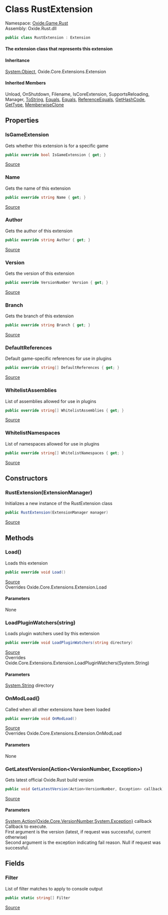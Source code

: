 # Class RustExtension
Namespace: [Oxide.Game.Rust](Oxide.Game.Rust.md)  
Assembly: Oxide.Rust.dll  
```csharp
public class RustExtension : Extension
```  
#### The extension class that represents this extension


#### Inheritance
[System.Object](https://learn.microsoft.com/en-us/dotnet/api/system.object?view=net-7.0), Oxide.Core.Extensions.Extension  
#### Inherited Members
Unload, OnShutdown, Filename, IsCoreExtension, SupportsReloading, Manager, [ToString](https://learn.microsoft.com/en-us/dotnet/api/system.object.tostring?view=net-7.0), [Equals](https://learn.microsoft.com/en-us/dotnet/api/system.object.equals?view=net-7.0), [Equals](https://learn.microsoft.com/en-us/dotnet/api/system.object.equals?view=net-7.0), [ReferenceEquals](https://learn.microsoft.com/en-us/dotnet/api/system.object.referenceequals?view=net-7.0), [GetHashCode](https://learn.microsoft.com/en-us/dotnet/api/system.object.gethashcode?view=net-7.0), [GetType](https://learn.microsoft.com/en-us/dotnet/api/system.object.gettype?view=net-7.0), [MemberwiseClone](https://learn.microsoft.com/en-us/dotnet/api/system.object.memberwiseclone?view=net-7.0)  

## Properties 
### IsGameExtension  
Gets whether this extension is for a specific game  
```csharp
public override bool IsGameExtension { get; }
```  
[Source](https://github.com/OxideMod/Oxide.Rust/tree/develop/src/RustExtension.cs#L32)
### Name  
Gets the name of this extension  
```csharp
public override string Name { get; }
```  
[Source](https://github.com/OxideMod/Oxide.Rust/tree/develop/src/RustExtension.cs#L37)
### Author  
Gets the author of this extension  
```csharp
public override string Author { get; }
```  
[Source](https://github.com/OxideMod/Oxide.Rust/tree/develop/src/RustExtension.cs#L42)
### Version  
Gets the version of this extension  
```csharp
public override VersionNumber Version { get; }
```  
[Source](https://github.com/OxideMod/Oxide.Rust/tree/develop/src/RustExtension.cs#L47)
### Branch  
Gets the branch of this extension  
```csharp
public override string Branch { get; }
```  
[Source](https://github.com/OxideMod/Oxide.Rust/tree/develop/src/RustExtension.cs#L52)
### DefaultReferences  
Default game-specific references for use in plugins  
```csharp
public override string[] DefaultReferences { get; }
```  
[Source](https://github.com/OxideMod/Oxide.Rust/tree/develop/src/RustExtension.cs#L57)
### WhitelistAssemblies  
List of assemblies allowed for use in plugins  
```csharp
public override string[] WhitelistAssemblies { get; }
```  
[Source](https://github.com/OxideMod/Oxide.Rust/tree/develop/src/RustExtension.cs#L70)
### WhitelistNamespaces  
List of namespaces allowed for use in plugins  
```csharp
public override string[] WhitelistNamespaces { get; }
```  
[Source](https://github.com/OxideMod/Oxide.Rust/tree/develop/src/RustExtension.cs#L79)
## Constructors 
### RustExtension(ExtensionManager)  
Initializes a new instance of the RustExtension class  
```csharp
public RustExtension(ExtensionManager manager)
```  
[Source](https://github.com/OxideMod/Oxide.Rust/tree/develop/src/RustExtension.cs#L114)
## Methods 
### Load()  
Loads this extension  
```csharp
public override void Load()
```  
[Source](https://github.com/OxideMod/Oxide.Rust/tree/develop/src/RustExtension.cs#L121)  
Overrides Oxide.Core.Extensions.Extension.Load  
#### Parameters  
None
### LoadPluginWatchers(string)  
Loads plugin watchers used by this extension  
```csharp
public override void LoadPluginWatchers(string directory)
```  
[Source](https://github.com/OxideMod/Oxide.Rust/tree/develop/src/RustExtension.cs#L142)  
Overrides Oxide.Core.Extensions.Extension.LoadPluginWatchers(System.String)  
#### Parameters  
[System.String](https://learn.microsoft.com/en-us/dotnet/api/system.string?view=net-7.0) directory 
### OnModLoad()  
Called when all other extensions have been loaded  
```csharp
public override void OnModLoad()
```  
[Source](https://github.com/OxideMod/Oxide.Rust/tree/develop/src/RustExtension.cs#L149)  
Overrides Oxide.Core.Extensions.Extension.OnModLoad  
#### Parameters  
None
### GetLatestVersion(Action<VersionNumber, Exception>)  
Gets latest official Oxide.Rust build version  
```csharp
public void GetLatestVersion(Action<VersionNumber, Exception> callback)
```  
[Source](https://github.com/OxideMod/Oxide.Rust/tree/develop/src/RustExtension.cs#L161)  
  
#### Parameters  
[System.Action{Oxide.Core.VersionNumber,System.Exception}](https://learn.microsoft.com/en-us/dotnet/api/system.action{oxide.core.versionnumber,system.exception}?view=net-7.0) callback Callback to execute.<br />
    First argument is the version (latest, if request was successful, current otherwise)<br />
    Second argument is the exception indicating fail reason. Null if request was successful.
## Fields 
### Filter  
List of filter matches to apply to console output  
```csharp
public static string[] Filter
```  
[Source](https://github.com/OxideMod/Oxide.Rust/tree/develop/src/RustExtension.cs#L88)